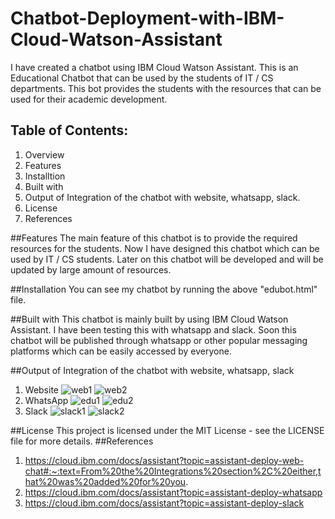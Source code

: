 # Chatbot-Deployment-with-IBM-Cloud-Watson-Assistant
  I have created a chatbot using IBM Cloud Watson Assistant. 
  This is an Educational Chatbot that can be used by the students of IT / CS departments. 
  This bot provides the students with the resources that can be used for their academic development.
  
## Table of Contents:
  1. Overview
  2. Features
  3. Installtion
  4. Built with
  5. Output of Integration of the chatbot with website, whatsapp, slack.
  6. License
  7. References
     
##Features
  The main feature of this chatbot is to provide the required resources for the students. Now I have designed this chatbot which can be used by IT / CS students.
  Later on this chatbot will be developed and will be updated by large amount of resources.

##Installation
  You can see my chatbot by running the above "edubot.html" file.

##Built with
 This chatbot is mainly built by using IBM Cloud Watson Assistant. I have been testing this with whatsapp and slack.
 Soon this chatbot will be published through whatsapp or other popular messaging platforms which can be easily accessed by everyone.

##Output of Integration of the chatbot with website, whatsapp, slack
  1. Website
     ![web1](https://github.com/rcaswin/Chatbot-Deployment-with-IBM-Cloud-Watson-Assistant/assets/130204954/d4fef1d3-9e64-4441-a34b-6e98e4c6a44b)
     ![web2](https://github.com/rcaswin/Chatbot-Deployment-with-IBM-Cloud-Watson-Assistant/assets/130204954/b1392070-2b06-4cbb-b062-cad6caf0a8ac)
  2. WhatsApp
     ![edu1](https://github.com/rcaswin/Chatbot-Deployment-with-IBM-Cloud-Watson-Assistant/assets/130204954/8875cb2c-7cd2-416e-8228-94cd53ab1505)
     ![edu2](https://github.com/rcaswin/Chatbot-Deployment-with-IBM-Cloud-Watson-Assistant/assets/130204954/5a5cbd41-53ca-41fb-a37b-f081e700c2bc)
  3. Slack
     ![slack1](https://github.com/rcaswin/Chatbot-Deployment-with-IBM-Cloud-Watson-Assistant/assets/130204954/be65169a-f45a-4a13-8780-c87b8c819652)
     ![slack2](https://github.com/rcaswin/Chatbot-Deployment-with-IBM-Cloud-Watson-Assistant/assets/130204954/94c9c9e8-b84b-4cda-845d-0bb9ff8afb6e)

##License
  This project is licensed under the MIT License - see the LICENSE file for more details.
##References
  1. https://cloud.ibm.com/docs/assistant?topic=assistant-deploy-web-chat#:~:text=From%20the%20Integrations%20section%2C%20either,that%20was%20added%20for%20you.
  2. https://cloud.ibm.com/docs/assistant?topic=assistant-deploy-whatsapp
  3. https://cloud.ibm.com/docs/assistant?topic=assistant-deploy-slack





